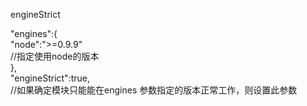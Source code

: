 engineStrict

 "engines":{  
      "node":">=0.9.9"  
      //指定使用node的版本  
  },  
  "engineStrict":true,  
//如果确定模块只能能在engines 参数指定的版本正常工作，则设置此参数 
